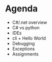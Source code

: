 # Agenda

- C#/.net overview
- C# vs python
- IDEs 
- cli + Hello World
- Debugging
- Exceptions
- Assignments



